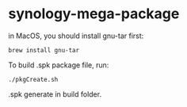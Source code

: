 # synology-mega-package

in MacOS, you should install gnu-tar first:

`brew install gnu-tar`

To build .spk package file, run:

`./pkgCreate.sh`

.spk generate in build folder.

